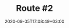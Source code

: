 ---
title: "Route #2"
date: 2020-09-05T17:08:49+03:00
type: route
category: "route"
route_type: "boulder"
sector_weight: 3
link_27crags: https://27crags.com/crags/veikkola/routes/route-2-72043
---